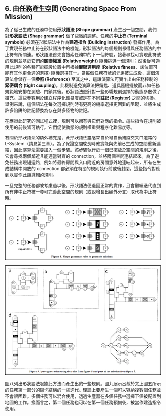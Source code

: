 ## 6. 由任務產生空間 (Generating Space From Mission)

為了從已生成的任務中使用**形狀語法 (Shape grammar)** 產生出一個空間，我們對**形狀語法 (Shape grammar)** 做了些微的調整。任務的**中止符 (Terminal symbols)** 必須在形狀語法中作為**建造指令 (Building instruction)** 發揮作用。為了實現任務中止符在形狀語法中的機能，形狀語法的每個規則都得與任務語法的中止符有所關連。形狀語法首先會搜索任務中的下一個符號，接著尋找可實現此符號的規則並基於它們的**關聯權重 (Relative weight)** 隨機挑選一個規則；然後從可適用此規則的各種可能擺設位置中再根據**關聯適用度** (**Relative fitness**，該位置可能有其他更合適的選擇) 隨機選擇其一。當每個任務符號的元素被生成後，這個演算法會儲存一個**參照 (Reference)** 至其之中，這讓演算法可實作出由任務控制的**緊密耦合 (tight coupling)**。此機制避免演算法把鑰匙、道具隨機擺放而非如任務規範地安排在測驗、門鎖其後。形狀語法更針對一些影響規則選擇的動態參數做了擴充。這些參數用於建立程序化難易度或是在不同**註記 (Register)** 之間的切換。舉例來說，這個語法在每次選擇規則時有更高的機率選擇更困難的阻礙，並將生成許多陷阱的註記替換為存在與多怪物的註記。

在應證此研究的測試程式裡，規則可以擁有與它們對應的指令。這些指令在規則被使用的前後皆可執行。它們促使動態的規則權重與程序化難易度等。

有關於形狀語法的額外補充是，此形狀語法靈感來自於可自動鋪設交叉口道路的 L-System（請見第三章）。為了保證空間成長時確實能與先前已生成的空間重新連結，因此演算法需要加入一個步驟。該步驟執行於一個已擺放於空間的規則之後，它會尋找兩個鄰近且能適當對齊的 connection，並將兩個空間連結起來。為了避免任務出現短迴路，例如將最終房間與入口附近的房間意外地連結起來，所有在生成結構中開放的 connection 都必須在特定的規則執行前或後封閉。這些指令對應到以實作此類邏輯的規則。

一旦完整的任務都被考慮過以後，形狀語法便退回正常的實作，且會繼續迭代直到所有非中止符被一套可完善此空間的規則（或說增長出額外分支）取代為中止符時。

![](./img/08.png)

![](./img/09.png)

圖八列出形狀語法根據此方法而產生出的一些規則。圖九展示出基於文上圖五所示的任務第一部分的關卡結構的一些迭代。理論上要產生一個可以容納複數個任務並不會很困難。多個任務可以混合使用，透過生產器在多個任務中選擇下個被配置到地圖的工作。換而言之，第二個任務也可以在第一個任務預備後，被當作建造指令使用。
